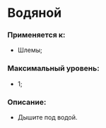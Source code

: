 # Водяной

### Применяется к:

* Шлемы;

### Максимальный уровень:

* 1;

### Описание:

* Дышите под водой.
